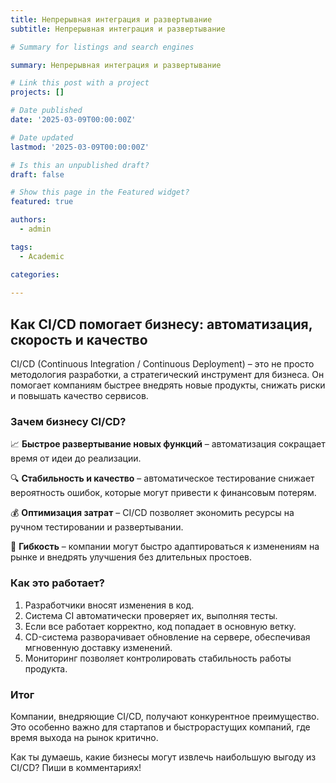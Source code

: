 ```yaml
---
title: Непрерывная интеграция и развертывание
subtitle: Непрерывная интеграция и развертывание

# Summary for listings and search engines

summary: Непрерывная интеграция и развертывание

# Link this post with a project
projects: []

# Date published
date: '2025-03-09T00:00:00Z'

# Date updated
lastmod: '2025-03-09T00:00:00Z'

# Is this an unpublished draft?
draft: false

# Show this page in the Featured widget?
featured: true

authors:
  - admin

tags:
  - Academic

categories:
  
---
```


## Как CI/CD помогает бизнесу: автоматизация, скорость и качество  

CI/CD (Continuous Integration / Continuous Deployment) – это не просто методология разработки, а стратегический инструмент для бизнеса. Он помогает компаниям быстрее внедрять новые продукты, снижать риски и повышать качество сервисов.  

### Зачем бизнесу CI/CD?  

📈 **Быстрое развертывание новых функций** – автоматизация сокращает время от идеи до реализации.  

🔍 **Стабильность и качество** – автоматическое тестирование снижает вероятность ошибок, которые могут привести к финансовым потерям.  

💰 **Оптимизация затрат** – CI/CD позволяет экономить ресурсы на ручном тестировании и развертывании.  

🚀 **Гибкость** – компании могут быстро адаптироваться к изменениям на рынке и внедрять улучшения без длительных простоев.  

### Как это работает?  

1. Разработчики вносят изменения в код.  
2. Система CI автоматически проверяет их, выполняя тесты.  
3. Если все работает корректно, код попадает в основную ветку.  
4. CD-система разворачивает обновление на сервере, обеспечивая мгновенную доставку изменений.  
5. Мониторинг позволяет контролировать стабильность работы продукта.  

### Итог  

Компании, внедряющие CI/CD, получают конкурентное преимущество. Это особенно важно для стартапов и быстрорастущих компаний, где время выхода на рынок критично.  

Как ты думаешь, какие бизнесы могут извлечь наибольшую выгоду из CI/CD? Пиши в комментариях!  
